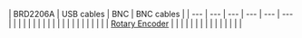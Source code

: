 | BRD2206A | USB cables | BNC | BNC cables |
| --- | --- | --- | --- | --- | --- |
| | | | | | |
| | | | | | |
| | | | | | [Rotary Encoder](TRD-SH360BD) |
| | | | | | |
| | | | | | |
